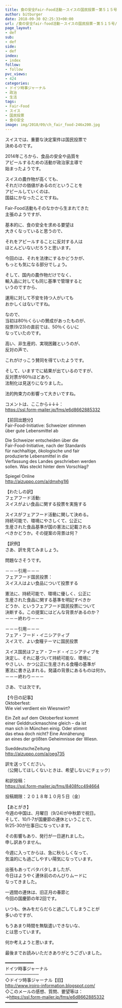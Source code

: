 ```yaml
---
title: 食の安全Fair-Food活動－スイスの国民投票－第５１５号
author: bitburger
date: 2018-09-30 02:25:33+00:00
url: /食の安全fair-food活動－スイスの国民投票－第５１５号/
page_layout:
- def
sub:
- def
side:
- def
index:
- index
follow:
- follow
pvc_views:
- 424
categories:
- ドイツ時事ジャーナル
- 政治
- 生活
tags:
- Fair-Food
- スイス
- 国民投票
- 食の安全
image: img/2018/09/ch_fair_food-246x200.jpg
---
```

スイスでは、重要な決定案件は国民投票で  
決めるのです。  
  
2014年ころから、食品の安全や品質を  
アピールするための活動が政治家主導で  
始まったようです。  
  
スイスの農作物が高くても、  
それだけの価値があるのだということを  
アピールしていくのは、  
国益にかなったことですね。  
  
Fair-Food活動もそのなかから生まれてきた  
主張のようですが、  
  
基本的に、食の安全を求める要望は  
大きくなっていると思うので、  
  
それをアピールすることに反対する人は  
ほとんどいないだろうと思います。

今回のは、それを法律にするかどうかが、  
もっとも気になる部分でしょう。  
  
そして、国内の農作物だけでなく、  
輸入品に対しても同じ基準で管理すると  
いうのですから、  
  
運用に対して不安を持つ人がいても  
おかしくはないですね。  
  
なので、  
当初は80％くらいの賛成があったものが、  
投票(9/23)の直前では、50％くらいに  
なっていたのです。

高い、非生産的、実現困難というのが、  
反対の声で、  
  
これがけっこう賛同を得ていたようです。  
  
そして、いますでに結果が出ているのですが、  
反対票が60％ほどあり、  
法制化は見送りになりました。  
  
法的拘束力の影響って大きいですね。

コメントは、ここから↓↓↓：  
<https://ssl.form-mailer.jp/fms/e6d8662885332>

【前回出題分】  
Fair-Food-Initiative: Schweizer stimmen  
über gute Lebensmittel ab  
  
Die Schweizer entscheiden über die  
Fair-Food-Initiative, nach der Standards  
für nachhaltige, ökologische und fair  
produzierte Lebensmittel in die  
Verfassung des Landes geschrieben werden  
sollen. Was steckt hinter dem Vorschlag?  
  
Spiegel Online  
<http://aizuppo.com/a/dmxhg1l6>

【わたしの訳】  
フェアフード活動:  
スイスがよい食品に関する投票を実施する  
  
スイスがフェアフード活動に関して決める。  
持続可能で、環境にやさしくて、公正に  
生産された食品基準が国の憲法に記載される  
べきかどうか。その提案の背景は何？

【訳例】  
さあ、訳を見てみましょう。  
  
問題なさそうです。

－－－引用－－－  
フェアフード国民投票：  
スイス人はよい食品について投票する  
  
憲法に、持続可能で、環境に優しく、公正に  
生産された食品に関する基準を明記すべきか  
どうか、というフェアフード国民投票について  
決断する。この提案にはどんな背景があるのか？  
－－－終わり－－－

－－－引用－－－  
フェア・フード・イニシアティブ  
スイスで、よい食糧テーマに国民投票  
  
スイス国民はフェア・フード・イニシアティブを  
決定し、それに基づいて持続可能な、環境に  
やさしい、かつ公正に生産される食糧の基準が  
憲法に書き込まれる。発議の背景にあるものは何か。  
－－－終わり－－－

さあ、では次です。  
  
【今日の記事】  
Oktoberfest:  
Wie viel verdient ein Wiesnwirt?  
  
Ein Zelt auf dem Oktoberfest kommt  
einer Gelddruckmaschine gleich &#8211; da ist  
man sich in München einig. Oder stimmt  
das etwa doch nicht? Eine Annäherung  
an eines der größten Geheimnisse der Wiesn.  
  
SueddeutscheZeitung  
<http://aizuppo.com/a/oeg735>

訳を送ってください。  
（公開してほしくないときは、希望しないにチェック）  
  
和訳投稿：  
 <https://ssl.form-mailer.jp/fms/8408fcc494664>  
  
投稿期限：２０１８年１０月５日（金）

【あとがき】  
今週の中国は、月曜日（9/24)が中秋節で祝日。  
そして、10/1-7が国慶節の連休ということで、  
9/25-30が仕事日になっています。  
  
その影響もあり、発行が一日遅れました。  
申し訳ありません。  
  
今週に入ってからは、急に秋らしくなって、  
気温的にも過ごしやすい陽気になっています。  
  
出張もあってバタバタしましたが、  
今日はようやく連休前ののんびりムードに  
なってきました。  
  
一週間の連休は、旧正月の春節と  
今回の国慶節の年2回です。  
  
いつも、休みをだらだらと過ごしてしまうことが  
多いのですが、  
  
もうあまり時間を無駄遣いできないな、  
とは思っています。  
  
何か考えようと思います。  
  
最後までお読みいただきありがとうございました。

━━━━━━━━━━━  
ドイツ時事ジャーナル  
───────────  
◇ドイツ時事ジャーナル【旧】  
<http://www.iroiro-information.blogspot.com/>  
◇このメールの感想、質問、要望等は：  
-><https://ssl.form-mailer.jp/fms/e6d8662885332>  
━━━━━━━━━━━━━━━━━━━━━━━━━━━━